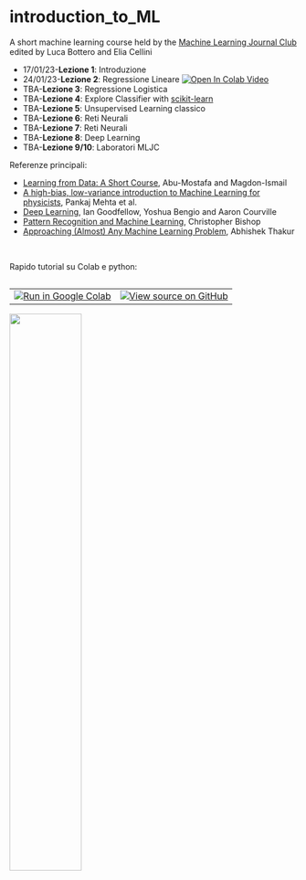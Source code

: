 # introduction_to_ML
A short machine learning course held by the [Machine Learning Journal Club](https://www.mljc.it/) <br>
edited by Luca Bottero and Elia Cellini

<ul>
  <li>17/01/23-<b>Lezione 1</b>: Introduzione </li>
  <li>24/01/23-<b>Lezione 2</b>: Regressione Lineare <a target="_blank" href="https://colab.research.google.com/github/eliacellini/introduction_to_ML/blob/42baede2334e457e905bfd0e1163faf01943df0e/Lez2LinearRegression.ipynb">
  <img src="https://colab.research.google.com/assets/colab-badge.svg" alt="Open In Colab"/>
</a> <a href="https://www.youtube.com/watch?v=SF2YaSnax18">Video</a></li> 
  <li>TBA-<b>Lezione 3</b>: Regressione Logistica </li>
  <li>TBA-<b>Lezione 4</b>: Explore Classifier with <a href="https://scikit-learn.org/stable/">scikit-learn</a></li>
  <li>TBA-<b>Lezione 5</b>: Unsupervised Learning classico</li>
  <li>TBA-<b>Lezione 6</b>: Reti Neurali</li>
  <li>TBA-<b>Lezione 7</b>: Reti Neurali</li>
  <li>TBA-<b>Lezione 8</b>: Deep Learning</li>
  <li>TBA-<b>Lezione 9/10</b>: Laboratori MLJC</li>
</ul>



Referenze principali:
<ul>
  <li><a href="https://work.caltech.edu/telecourse">Learning from Data: A Short Course</a>, Abu-Mostafa and Magdon-Ismail</li>
  <li><a href="https://arxiv.org/abs/1803.08823/">A high-bias, low-variance introduction to Machine Learning for physicists</a>, Pankaj Mehta et al.</li>
  <li><a href="https://www.deeplearningbook.org/">Deep Learning</a>, Ian Goodfellow, Yoshua Bengio and Aaron Courville</li>
  <li><a href="https://www.microsoft.com/en-us/research/uploads/prod/2006/01/Bishop-Pattern-Recognition-and-Machine-Learning-2006.pdf">Pattern Recognition and Machine Learning</a>, Christopher Bishop </li>
  <li><a href="https://github.com/abhishekkrthakur/approachingalmost
">Approaching (Almost) Any Machine Learning Problem</a>, Abhishek Thakur</li>
</ul>
<br>

Rapido tutorial su Colab e python: <table class="tfo-notebook-buttons" align="left">
  <td>
    <a target="_blank" href="https://colab.research.google.com/github/tensorflow/examples/blob/master/courses/udacity_intro_to_tensorflow_for_deep_learning/l01c01_introduction_to_colab_and_python.ipynb"><img src="https://www.tensorflow.org/images/colab_logo_32px.png" />Run in Google Colab</a>
  </td>
  <td>
    <a target="_blank" href="https://github.com/tensorflow/examples/blob/master/courses/udacity_intro_to_tensorflow_for_deep_learning/l01c01_introduction_to_colab_and_python.ipynb"><img src="https://www.tensorflow.org/images/GitHub-Mark-32px.png" />View source on GitHub</a>
  </td>
</table>
<br>
<br>
<br>
<! --
Serie di tutorial sul deep learning: https://github.com/phlippe/uvadlc_notebooks-->


<img src="https://github.com/eliacellini/introduction_to_ML/blob/85e3e0e2ea7af96c85b5ab91158f7e7c4ce62dd4/124-new-model.png" width=50% height=50%>
